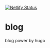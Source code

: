 [![Netlify Status](https://api.netlify.com/api/v1/badges/b5c15073-4b8b-4796-8b06-d91ec3c5af78/deploy-status)](https://app.netlify.com/sites/optimistic-kilby-adfaac/deploys)

# blog
blog power by hugo

